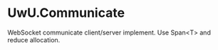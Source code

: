 # UwU.Communicate
WebSocket communicate client/server implement. Use Span&lt;T> and reduce allocation.
